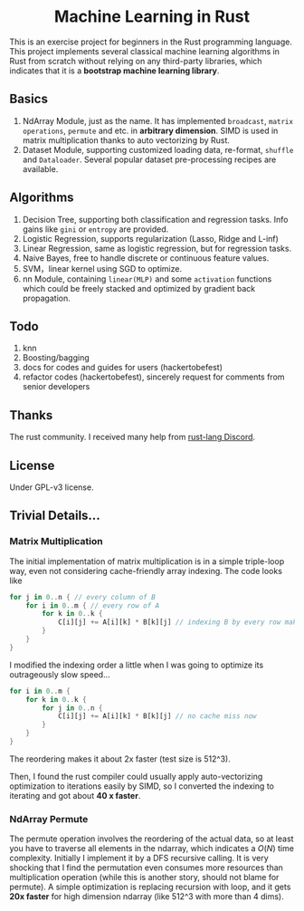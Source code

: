 <div align="center">
    <h1>
        Machine Learning in Rust
	</h1>
</div>


This is an exercise project for beginners in the Rust programming language. This project implements several classical machine learning algorithms in Rust from scratch without relying on any third-party libraries, which indicates that it is a **bootstrap machine learning library**.

## Basics

1. NdArray Module, just as the name. It has implemented ``broadcast``, ``matrix operations``, ``permute`` and etc. in **arbitrary dimension**. SIMD is used in matrix multiplication thanks to auto vectorizing by Rust.
2. Dataset Module, supporting customized loading data, re-format, ``shuffle`` and ``Dataloader``. Several popular dataset pre-processing recipes are available.

## Algorithms

1. Decision Tree, supporting both classification and regression tasks. Info gains like ``gini`` or ``entropy`` are provided.
2. Logistic Regression, supports regularization (Lasso, Ridge and L-inf)
3. Linear Regression, same as logistic regression, but for regression tasks.
4. Naive Bayes, free to handle discrete or continuous feature values.
5. SVM，linear kernel using SGD to optimize.
6. nn Module, containing ``linear(MLP)`` and some ``activation`` functions which could be freely stacked and optimized by gradient back propagation.

## Todo

1. knn
2. Boosting/bagging
3. docs for codes and guides for users (hackertobefest)
4. refactor codes (hackertobefest), sincerely request for comments from senior developers

## Thanks

The rust community. I received many help from [rust-lang Discord](https://discord.gg/rust-lang).

## License

Under GPL-v3 license.

## Trivial Details...

### Matrix Multiplication

The initial implementation of matrix multiplication is in a simple triple-loop way, even not considering cache-friendly array indexing. The code looks like

```rust
for j in 0..n { // every column of B
    for i in 0..m { // every row of A
        for k in 0..k {
            C[i][j] += A[i][k] * B[k][j] // indexing B by every row makes cache miss a lot
        }
    }
}
```

I modified the indexing order a little when I was going to optimize its outrageously slow speed...

```rust
for i in 0..m {
    for k in 0..k {
    	for j in 0..n {
            C[i][j] += A[i][k] * B[k][j] // no cache miss now
        }
    }
}
```

The reordering makes it about 2x faster (test size is 512^3).

Then, I found the rust compiler could usually apply auto-vectorizing optimization to iterations easily by SIMD, so I converted the indexing to iterating and got about **40 x faster**.

### NdArray Permute

The permute operation involves the reordering of the actual data, so at least you have to traverse all elements in the ndarray, which indicates a $O(N)$ time complexity. Initially I implement it by a DFS recursive calling. It is very shocking that I find the permutation even consumes more resources than multiplication operation (while this is another story, should not blame for permute). A simple optimization is replacing recursion with loop, and it gets **20x faster** for high dimension ndarray (like 512^3 with more than 4 dims).

